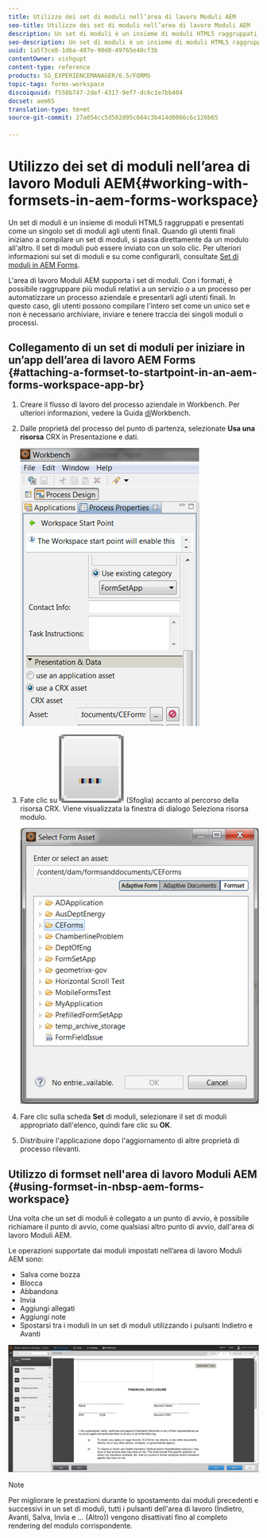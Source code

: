 ```yaml
---
title: Utilizzo dei set di moduli nell’area di lavoro Moduli AEM
seo-title: Utilizzo dei set di moduli nell’area di lavoro Moduli AEM
description: Un set di moduli è un insieme di moduli HTML5 raggruppati e presentati come un singolo set di moduli agli utenti finali. Scopri come utilizzare i set di moduli nell’area di lavoro Moduli AEM.
seo-description: Un set di moduli è un insieme di moduli HTML5 raggruppati e presentati come un singolo set di moduli agli utenti finali. Scopri come utilizzare i set di moduli nell’area di lavoro Moduli AEM.
uuid: 1a5f3ce8-1d6a-497e-90d0-49765e40cf3b
contentOwner: vishgupt
content-type: reference
products: SG_EXPERIENCEMANAGER/6.5/FORMS
topic-tags: forms-workspace
discoiquuid: f550b747-2def-4317-9ef7-dc6c1e7bb404
docset: aem65
translation-type: tm+mt
source-git-commit: 27a054cc5d502d95c664c3b414d0066c6c120b65

---
```



# Utilizzo dei set di moduli nell’area di lavoro Moduli AEM{#working-with-formsets-in-aem-forms-workspace}

Un set di moduli è un insieme di moduli HTML5 raggruppati e presentati come un singolo set di moduli agli utenti finali. Quando gli utenti finali iniziano a compilare un set di moduli, si passa direttamente da un modulo all&#39;altro. Il set di moduli può essere inviato con un solo clic. Per ulteriori informazioni sui set di moduli e su come configurarli, consultate [Set di moduli in AEM Forms](../../forms/using/formset-in-aem-forms.md).

L&#39;area di lavoro Moduli AEM supporta i set di moduli. Con i formati, è possibile raggruppare più moduli relativi a un servizio o a un processo per automatizzare un processo aziendale e presentarli agli utenti finali. In questo caso, gli utenti possono compilare l&#39;intero set come un unico set e non è necessario archiviare, inviare e tenere traccia dei singoli moduli o processi.

## Collegamento di un set di moduli per iniziare in un’app dell’area di lavoro AEM Forms {#attaching-a-formset-to-startpoint-in-an-aem-forms-workspace-app-br}

1. Creare il flusso di lavoro del processo aziendale in Workbench. Per ulteriori informazioni, vedere la Guida [di](https://www.adobe.com/go/learn_aemforms_workbench_63)Workbench.
1. Dalle proprietà del processo del punto di partenza, selezionate **Usa una risorsa** CRX in Presentazione e dati.

   ![1-3](assets/1-3.png)

1. Fate clic su ![Sfoglia](assets/browse.png) (Sfoglia) accanto al percorso della risorsa CRX. Viene visualizzata la finestra di dialogo Seleziona risorsa modulo.

   ![2-1](assets/2-1.png)

1. Fare clic sulla scheda **Set** di moduli, selezionare il set di moduli appropriato dall&#39;elenco, quindi fare clic su **OK**.

1. Distribuire l&#39;applicazione dopo l&#39;aggiornamento di altre proprietà di processo rilevanti.

## Utilizzo di formset nell&#39;area di lavoro Moduli AEM {#using-formset-in-nbsp-aem-forms-workspace}

Una volta che un set di moduli è collegato a un punto di avvio, è possibile richiamare il punto di avvio, come qualsiasi altro punto di avvio, dall&#39;area di lavoro Moduli AEM.

Le operazioni supportate dai moduli impostati nell’area di lavoro Moduli AEM sono:

* Salva come bozza
* Blocca
* Abbandona
* Invia
* Aggiungi allegati
* Aggiungi note
* Spostarsi tra i moduli in un set di moduli utilizzando i pulsanti Indietro e Avanti

![3-1](assets/3-1.png)

>[!NOTE]
>
>Per migliorare le prestazioni durante lo spostamento dai moduli precedenti e successivi in un set di moduli, tutti i pulsanti dell&#39;area di lavoro (Indietro, Avanti, Salva, Invia e ... (Altro)) vengono disattivati fino al completo rendering del modulo corrispondente.


